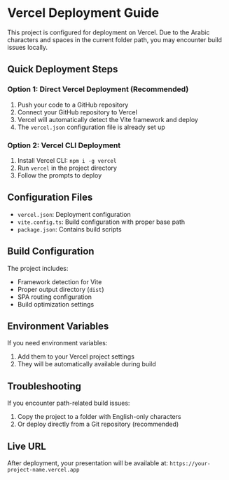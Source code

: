 # Vercel Deployment Guide

This project is configured for deployment on Vercel. Due to the Arabic characters and spaces in the current folder path, you may encounter build issues locally.

## Quick Deployment Steps

### Option 1: Direct Vercel Deployment (Recommended)
1. Push your code to a GitHub repository
2. Connect your GitHub repository to Vercel
3. Vercel will automatically detect the Vite framework and deploy
4. The `vercel.json` configuration file is already set up

### Option 2: Vercel CLI Deployment
1. Install Vercel CLI: `npm i -g vercel`
2. Run `vercel` in the project directory
3. Follow the prompts to deploy

## Configuration Files

- `vercel.json`: Deployment configuration
- `vite.config.ts`: Build configuration with proper base path
- `package.json`: Contains build scripts

## Build Configuration

The project includes:
- Framework detection for Vite
- Proper output directory (`dist`)
- SPA routing configuration
- Build optimization settings

## Environment Variables

If you need environment variables:
1. Add them to your Vercel project settings
2. They will be automatically available during build

## Troubleshooting

If you encounter path-related build issues:
1. Copy the project to a folder with English-only characters
2. Or deploy directly from a Git repository (recommended)

## Live URL

After deployment, your presentation will be available at:
`https://your-project-name.vercel.app`